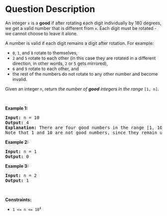 # Question Description

<p>An integer <code>x</code> is a <strong>good</strong> if after rotating each digit individually by 180 degrees, we get a valid number that is different from <code>x</code>. Each digit must be rotated - we cannot choose to leave it alone.</p>

<p>A number is valid if each digit remains a digit after rotation. For example:</p>

<ul>
	<li><code>0</code>, <code>1</code>, and <code>8</code> rotate to themselves,</li>
	<li><code>2</code> and <code>5</code> rotate to each other (in this case they are rotated in a different direction, in other words, <code>2</code> or <code>5</code> gets mirrored),</li>
	<li><code>6</code> and <code>9</code> rotate to each other, and</li>
	<li>the rest of the numbers do not rotate to any other number and become invalid.</li>
</ul>

<p>Given an integer <code>n</code>, return <em>the number of <strong>good</strong> integers in the range </em><code>[1, n]</code>.</p>

<p>&nbsp;</p>
<p><strong>Example 1:</strong></p>

<pre>
<strong>Input:</strong> n = 10
<strong>Output:</strong> 4
<strong>Explanation:</strong> There are four good numbers in the range [1, 10] : 2, 5, 6, 9.
Note that 1 and 10 are not good numbers, since they remain unchanged after rotating.
</pre>

<p><strong>Example 2:</strong></p>

<pre>
<strong>Input:</strong> n = 1
<strong>Output:</strong> 0
</pre>

<p><strong>Example 3:</strong></p>

<pre>
<strong>Input:</strong> n = 2
<strong>Output:</strong> 1
</pre>

<p>&nbsp;</p>
<p><strong>Constraints:</strong></p>

<ul>
	<li><code>1 &lt;= n &lt;= 10<sup>4</sup></code></li>
</ul>
